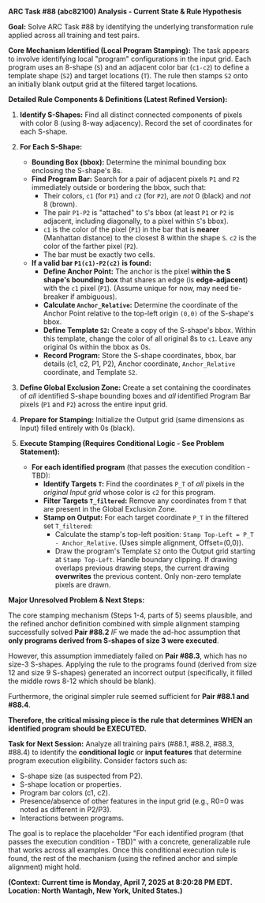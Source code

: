 **ARC Task #88 (abc82100) Analysis - Current State & Rule Hypothesis**

**Goal:** Solve ARC Task #88 by identifying the underlying transformation rule applied across all training and test pairs.

**Core Mechanism Identified (Local Program Stamping):**
The task appears to involve identifying local "program" configurations in the input grid. Each program uses an 8-shape (`S`) and an adjacent color bar (`c1-c2`) to define a template shape (`S2`) and target locations (`T`). The rule then stamps `S2` onto an initially blank output grid at the filtered target locations.

**Detailed Rule Components & Definitions (Latest Refined Version):**

1.  **Identify S-Shapes:** Find all distinct connected components of pixels with color 8 (using 8-way adjacency). Record the set of coordinates for each S-shape.
2.  **For Each S-Shape:**
    * **Bounding Box (bbox):** Determine the minimal bounding box enclosing the S-shape's 8s.
    * **Find Program Bar:** Search for a pair of adjacent pixels `P1` and `P2` immediately outside or bordering the bbox, such that:
        * Their colors, `c1` (for `P1`) and `c2` (for `P2`), are *not* 0 (black) and *not* 8 (brown).
        * The pair `P1-P2` is "attached" to `S`'s bbox (at least `P1` or `P2` is adjacent, including diagonally, to a pixel within `S`'s bbox).
        * `c1` is the color of the pixel (`P1`) in the bar that is **nearer** (Manhattan distance) to the closest 8 within the shape `S`. `c2` is the color of the farther pixel (`P2`).
        * The bar must be exactly two cells.
    * **If a valid bar `P1(c1)-P2(c2)` is found:**
        * **Define Anchor Point:** The anchor is the pixel **within the S shape's bounding box** that shares an edge (is **edge-adjacent**) with the `c1` pixel (`P1`). (Assume unique for now, may need tie-breaker if ambiguous).
        * **Calculate `Anchor_Relative`:** Determine the coordinate of the Anchor Point relative to the top-left origin `(0,0)` of the S-shape's bbox.
        * **Define Template `S2`:** Create a copy of the S-shape's bbox. Within this template, change the color of all original 8s to `c1`. Leave any original 0s within the bbox as 0s.
        * **Record Program:** Store the S-shape coordinates, bbox, bar details (c1, c2, P1, P2), Anchor coordinate, `Anchor_Relative` coordinate, and Template `S2`.

3.  **Define Global Exclusion Zone:** Create a set containing the coordinates of *all* identified S-shape bounding boxes and *all* identified Program Bar pixels (`P1` and `P2`) across the entire input grid.

4.  **Prepare for Stamping:** Initialize the Output grid (same dimensions as Input) filled entirely with 0s (black).

5.  **Execute Stamping (Requires Conditional Logic - See Problem Statement):**
    * **For each identified program** (that passes the execution condition - TBD):
        * **Identify Targets `T`:** Find the coordinates `P_T` of *all* pixels in the *original Input grid* whose color is `c2` for this program.
        * **Filter Targets `T_filtered`:** Remove any coordinates from `T` that are present in the Global Exclusion Zone.
        * **Stamp on Output:** For each target coordinate `P_T` in the filtered set `T_filtered`:
            * Calculate the stamp's top-left position: `Stamp Top-Left = P_T - Anchor_Relative`. (Uses simple alignment, Offset=(0,0)).
            * Draw the program's Template `S2` onto the Output grid starting at `Stamp Top-Left`. Handle boundary clipping. If drawing overlaps previous drawing steps, the current drawing **overwrites** the previous content. Only non-zero template pixels are drawn.

**Major Unresolved Problem & Next Steps:**

The core stamping mechanism (Steps 1-4, parts of 5) seems plausible, and the refined anchor definition combined with simple alignment stamping successfully solved **Pair #88.2** *IF* we made the ad-hoc assumption that **only programs derived from S-shapes of size 3 were executed**.

However, this assumption immediately failed on **Pair #88.3**, which has no size-3 S-shapes. Applying the rule to the programs found (derived from size 12 and size 9 S-shapes) generated an incorrect output (specifically, it filled the middle rows 8-12 which should be blank).

Furthermore, the original simpler rule seemed sufficient for **Pair #88.1 and #88.4**.

**Therefore, the critical missing piece is the rule that determines WHEN an identified program should be EXECUTED.**

**Task for Next Session:**
Analyze all training pairs (#88.1, #88.2, #88.3, #88.4) to identify the **conditional logic** or **input features** that determine program execution eligibility. Consider factors such as:
* S-shape size (as suspected from P2).
* S-shape location or properties.
* Program bar colors (c1, c2).
* Presence/absence of other features in the input grid (e.g., R0=0 was noted as different in P2/P3).
* Interactions between programs.

The goal is to replace the placeholder "For each identified program (that passes the execution condition - TBD)" with a concrete, generalizable rule that works across all examples. Once this conditional execution rule is found, the rest of the mechanism (using the refined anchor and simple alignment) might hold.

**(Context: Current time is Monday, April 7, 2025 at 8:20:28 PM EDT. Location: North Wantagh, New York, United States.)**